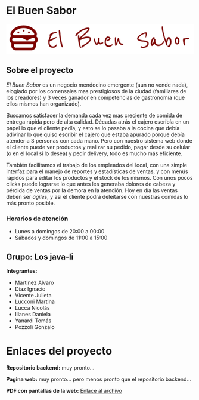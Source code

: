 # El Buen Sabor
![Logo del negocio](./fuente/logo.png)

## Sobre el proyecto
*El Buen Sabor* es un negocio mendocino emergente (aun no vende nada), elogiado por los comensales mas prestigiosos de la ciudad (familiares de los creadores) y 3 veces ganador en competencias de gastronomía (que ellos mismos han organizado). 

Buscamos satisfacer la demanda cada vez mas creciente de comida de entrega rápida pero de alta calidad. Décadas atrás el cajero escribía en un papel lo que el cliente pedía, y esto se lo pasaba a la cocina que debía adivinar lo que quiso escribir el cajero que estaba apurado porque debía atender a 3 personas con cada mano. Pero con nuestro sistema web donde el cliente puede ver productos y realizar su pedido, pagar desde su celular (o en el local si lo desea) y pedir delivery, todo es mucho más eficiente.

También facilitamos el trabajo de los empleados del local, con una simple interfaz para el manejo de reportes y estadísticas de ventas, y con menús rápidos para editar los productos y el stock de los mismos. Con unos pocos clicks puede lograrse lo que antes les generaba dolores de cabeza y pérdida de ventas por la demora en la atención. Hoy en día las ventas deben ser *ágiles*, y así el cliente podrá deleitarse con nuestras comidas lo más pronto posible.

### Horarios de atención
- Lunes a domingos de 20:00 a 00:00
- Sábados y domingos de 11:00 a 15:00

## Grupo: Los java-li

**Integrantes:**
- Martinez Alvaro
- Diaz Ignacio
- Vicente Julieta
- Lucconi Martina
- Lucca Nicolás
- Illanes Daniela
- Yanardi Tomás
- Pozzoli Gonzalo

# Enlaces del proyecto

**Repositorio backend:** muy pronto...

**Pagina web:** muy pronto... pero menos pronto que el repositorio backend...

**PDF con pantallas de la web:** [Enlace al archivo](./Sprint1-DS-Grupo_Java-li.pdf)
